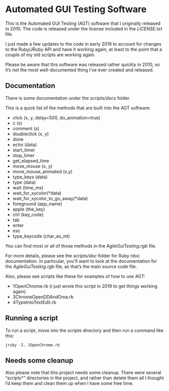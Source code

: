 # Automated GUI Testing Software

This is the Automated GUI Testing (AGT) software that I originally
released in 2010. The code is released under the license included
in the _LICENSE.txt_ file.

I just made a few updates to the code in early 2019 to account for
changes to the Ruby/JRuby API and have it working again, at least 
to the point that a couple of my old scripts are working again.

Please be aware that this software was released rather quickly in 2010,
so it’s not the most well-documented thing I’ve ever created and released.



## Documentation

There is some documentation under the _scripts/docs_ folder.

This is a quick list of the methods that are built into the AGT software:

- click (x, y, delay=500, do_animation=true)
- c (s)
- comment (s)
- doubleclick (x, y)
- done
- echo (data)
- start_timer
- stop_timer
- get_elapsed_time
- move_mouse (x, y)
- move_mouse_animated (x,y)
- type_keys (data)
- type (data)
- wait (time_ms)
- wait_for_xycolor(*data)
- wait_for_xycolor_to_go_away(*data)
- foreground (app_name)
- apple (the_key)
- ctrl (key_code)
- tab
- enter
- esc
- type_keycode (char_as_int)

You can find most or all of those methods in the
_AgileGuiTesting.rgb_ file.

For more details, please see the _scripts/doc_ folder for Ruby rdoc 
documentation. In particular, you'll want to look at the documentation 
for the _AgileGuiTesting.rgb_ file, as that’s the main source code file.

Also, please see scripts like these for examples of how to use AGT:

- 1OpenChrome.rb (i just wrote this script in 2019 to get things working again)
- 3ChromeOpenDDAndOma.rb
- 4TypeIntoTextEdit.rb



## Running a script

To run a script, move into the _scripts_ directory and then
run a command like this:

````
jruby -I. 1OpenChrome.rb
````



## Needs some cleanup

Also please note that this project needs some cleanup.
There were several “scripts*” directories in the project,
and rather than delete them all I thought I’d keep them 
and clean them up when I have some free time.
















